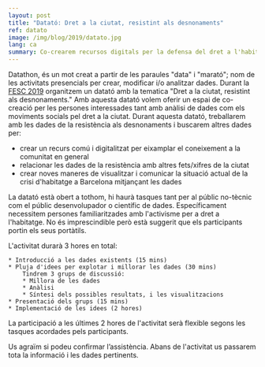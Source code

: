 ```yaml
---
layout: post
title: "Datató: Dret a la ciutat, resistint als desnonaments"
ref: datato
image: /img/blog/2019/datato.jpg
lang: ca
summary: Co-crearem recursos digitals per la defensa del dret a l'habitatge, mitjançant les dades dels desnonaments durant la <a href="http://fesc.xes.cat"> FESC 2019 </a>
---
```


Datathon, és un mot creat a partir de les paraules "data" i "marató";
nom de les activitats presencials per crear, modificar i/o analitzar
dades. Durant la [FESC 2019][fesc] organitzem un 
datató amb la tematica "Dret a la ciutat, resistint als desnonaments." Amb 
aquesta datató volem oferir un espai
de co-creació per les persones interessades tant amb anàlisi de dades com els
moviments socials pel dret a la ciutat. Durant aquesta datató, treballarem amb
les dades de la resistència als desnonaments i buscarem altres dades per: 


* crear un recurs comú i digitalitzat per eixamplar el coneixement a la comunitat
en general
* relacionar les dades de la resistència amb altres fets/xifres de la ciutat
* crear noves maneres de visualitzar i comunicar la situació actual de la crisi d'habitatge a Barcelona mitjançant les dades

La datató està obert a tothom, hi haurà tasques tant per al públic no-tècnic com el públic desenvolupador o científic de dades. Específicament necessitem persones familiaritzades amb l'activisme per a dret a l'habitatge. No és imprescindible però està suggerit que els participants portin els seus portàtils.

L'activitat durarà 3 hores en total:

    * Introducció a les dades existents (15 mins)
    * Pluja d'idees per explotar i millorar les dades (30 mins)
        Tindrem 3 grups de discussió:
        * Millora de les dades
        * Anàlisi
        * Síntesi dels possibles resultats, i les visualitzacions
    * Presentació dels grups (15 mins)
    * Implementació de les idees (2 hores)

La participació a les últimes 2 hores de l'activitat serà flexible segons les tasques acordades pels participants.

Us agraïm si podeu confirmar l’assistència. Abans de l'activitat us passarem tota la informació i les dades pertinents.

[fesc]: http://fesc.xes.cat/
